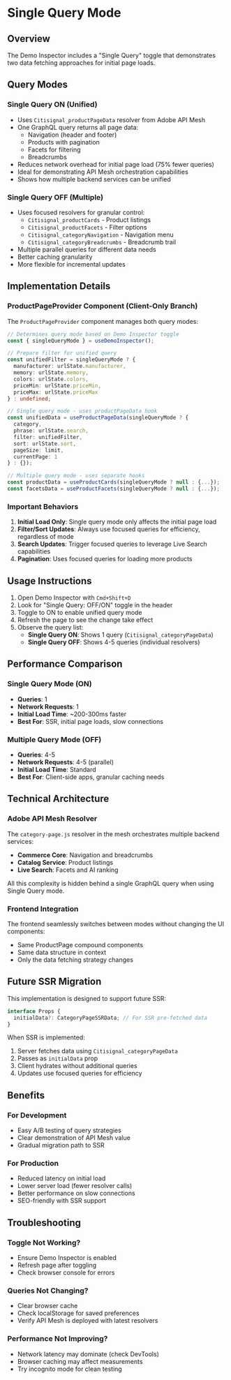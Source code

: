 # Single Query Mode

## Overview

The Demo Inspector includes a "Single Query" toggle that demonstrates two data fetching approaches for initial page loads.

## Query Modes

### Single Query ON (Unified)

- Uses `Citisignal_productPageData` resolver from Adobe API Mesh
- One GraphQL query returns all page data:
  - Navigation (header and footer)
  - Products with pagination
  - Facets for filtering
  - Breadcrumbs
- Reduces network overhead for initial page load (75% fewer queries)
- Ideal for demonstrating API Mesh orchestration capabilities
- Shows how multiple backend services can be unified

### Single Query OFF (Multiple)

- Uses focused resolvers for granular control:
  - `Citisignal_productCards` - Product listings
  - `Citisignal_productFacets` - Filter options
  - `Citisignal_categoryNavigation` - Navigation menu
  - `Citisignal_categoryBreadcrumbs` - Breadcrumb trail
- Multiple parallel queries for different data needs
- Better caching granularity
- More flexible for incremental updates

## Implementation Details

### ProductPageProvider Component (Client-Only Branch)

The `ProductPageProvider` component manages both query modes:

```typescript
// Determines query mode based on Demo Inspector toggle
const { singleQueryMode } = useDemoInspector();

// Prepare filter for unified query
const unifiedFilter = singleQueryMode ? {
  manufacturer: urlState.manufacturer,
  memory: urlState.memory,
  colors: urlState.colors,
  priceMin: urlState.priceMin,
  priceMax: urlState.priceMax
} : undefined;

// Single query mode - uses productPageData hook
const unifiedData = useProductPageData(singleQueryMode ? {
  category,
  phrase: urlState.search,
  filter: unifiedFilter,
  sort: urlState.sort,
  pageSize: limit,
  currentPage: 1
} : {});

// Multiple query mode - uses separate hooks
const productData = useProductCards(singleQueryMode ? null : {...});
const facetsData = useProductFacets(singleQueryMode ? null : {...});
```

### Important Behaviors

1. **Initial Load Only**: Single query mode only affects the initial page load
2. **Filter/Sort Updates**: Always use focused queries for efficiency, regardless of mode
3. **Search Updates**: Trigger focused queries to leverage Live Search capabilities
4. **Pagination**: Uses focused queries for loading more products

## Usage Instructions

1. Open Demo Inspector with `Cmd+Shift+D`
2. Look for "Single Query: OFF/ON" toggle in the header
3. Toggle to ON to enable unified query mode
4. Refresh the page to see the change take effect
5. Observe the query list:
   - **Single Query ON**: Shows 1 query (`Citisignal_categoryPageData`)
   - **Single Query OFF**: Shows 4-5 queries (individual resolvers)

## Performance Comparison

### Single Query Mode (ON)

- **Queries**: 1
- **Network Requests**: 1
- **Initial Load Time**: ~200-300ms faster
- **Best For**: SSR, initial page loads, slow connections

### Multiple Query Mode (OFF)

- **Queries**: 4-5
- **Network Requests**: 4-5 (parallel)
- **Initial Load Time**: Standard
- **Best For**: Client-side apps, granular caching needs

## Technical Architecture

### Adobe API Mesh Resolver

The `category-page.js` resolver in the mesh orchestrates multiple backend services:

- **Commerce Core**: Navigation and breadcrumbs
- **Catalog Service**: Product listings
- **Live Search**: Facets and AI ranking

All this complexity is hidden behind a single GraphQL query when using Single Query mode.

### Frontend Integration

The frontend seamlessly switches between modes without changing the UI components:

- Same ProductPage compound components
- Same data structure in context
- Only the data fetching strategy changes

## Future SSR Migration

This implementation is designed to support future SSR:

```typescript
interface Props {
  initialData?: CategoryPageSSRData; // For SSR pre-fetched data
}
```

When SSR is implemented:

1. Server fetches data using `Citisignal_categoryPageData`
2. Passes as `initialData` prop
3. Client hydrates without additional queries
4. Updates use focused queries for efficiency

## Benefits

### For Development

- Easy A/B testing of query strategies
- Clear demonstration of API Mesh value
- Gradual migration path to SSR

### For Production

- Reduced latency on initial load
- Lower server load (fewer resolver calls)
- Better performance on slow connections
- SEO-friendly with SSR support

## Troubleshooting

### Toggle Not Working?

- Ensure Demo Inspector is enabled
- Refresh page after toggling
- Check browser console for errors

### Queries Not Changing?

- Clear browser cache
- Check localStorage for saved preferences
- Verify API Mesh is deployed with latest resolvers

### Performance Not Improving?

- Network latency may dominate (check DevTools)
- Browser caching may affect measurements
- Try incognito mode for clean testing
